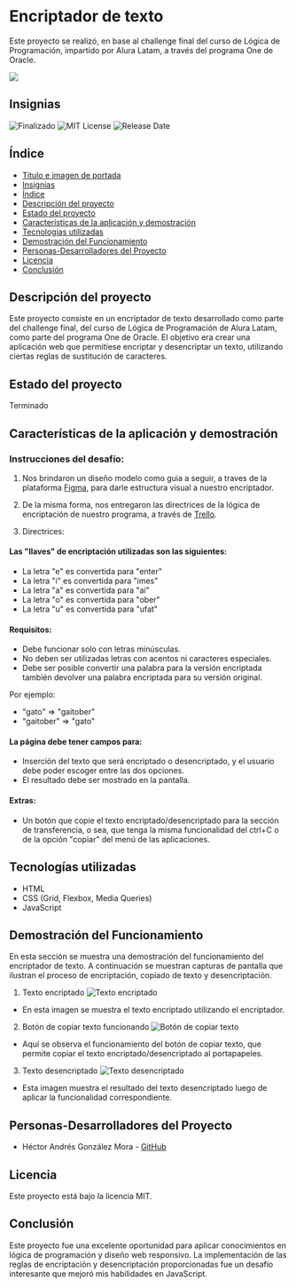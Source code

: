 # Encriptador de texto

Este proyecto se realizó, en base al challenge final del curso de Lógica de Programación, impartido por Alura Latam, a través del programa One de Oracle.

![](https://i.ibb.co/2cQGjCV/encriptador.png)

## Insignias
![Finalizado](https://img.shields.io/badge/Status-Finalizado-brightgreen)
![MIT License](https://img.shields.io/github/license/dropbox/dropbox-sdk-java)
![Release Date](https://img.shields.io/badge/Release%20Date-June%202024-blue)

## Índice
* [Título e imagen de portada](#encriptador-de-texto)
* [Insignias](#insignias)
* [Índice](#índice)
* [Descripción del proyecto](#descripción-del-proyecto)
* [Estado del proyecto](#estado-del-proyecto)
* [Características de la aplicación y demostración](#características-de-la-aplicación-y-demostración)
* [Tecnologías utilizadas](#tecnologías-utilizadas)
* [Demostración del Funcionamiento](#demostración-del-funcionamiento)
* [Personas-Desarrolladores del Proyecto](#personas-desarrolladores)
* [Licencia](#licencia)
* [Conclusión](#conclusión)

## Descripción del proyecto
Este proyecto consiste en un encriptador de texto desarrollado como parte del challenge final, del curso de Lógica de Programación de Alura Latam, como parte del programa One de Oracle. El objetivo era crear una aplicación web que permitiese encriptar y desencriptar un texto, utilizando ciertas reglas de sustitución de caracteres.

## Estado del proyecto
Terminado

## Características de la aplicación y demostración
### Instrucciones del desafío:
1. Nos brindaron un diseño modelo como guia a seguir, a traves de la plataforma [Figma](https://www.figma.com/design/trP3p5nEh7XUyB3n2bomjP/Alura-Challenge---Desaf%C3%ADo-1---L%C3%B3gica?node-id=0-1&t=oLMQWoS3F8QEu6ya-0), para darle estructura visual a nuestro encriptador.

2. De la misma forma, nos entregaron las directrices de la lógica de encriptación de nuestro programa, a través de [Trello](https://trello.com/c/gNl1c9sg/12-sobre-el-desaf%C3%ADo).

3. Directrices:
#### Las "llaves" de encriptación utilizadas son las siguientes:
- La letra "e" es convertida para "enter"
- La letra "i" es convertida para "imes"
- La letra "a" es convertida para "ai"
- La letra "o" es convertida para "ober"
- La letra "u" es convertida para "ufat"

#### Requisitos:
- Debe funcionar solo con letras minúsculas.
- No deben ser utilizadas letras con acentos ni caracteres especiales.
- Debe ser posible convertir una palabra para la versión encriptada también devolver una palabra encriptada para su versión original.

Por ejemplo:
- "gato" => "gaitober"
- "gaitober" => "gato"

#### La página debe tener campos para:
- Inserción del texto que será encriptado o desencriptado, y el usuario debe poder escoger entre las dos opciones.
- El resultado debe ser mostrado en la pantalla.

#### Extras:
- Un botón que copie el texto encriptado/desencriptado para la sección de transferencia, o sea, que tenga la misma funcionalidad del ctrl+C o de la opción "copiar" del menú de las aplicaciones.

## Tecnologías utilizadas
- HTML
- CSS (Grid, Flexbox, Media Queries)
- JavaScript

## Demostración del Funcionamiento

En esta sección se muestra una demostración del funcionamiento del encriptador de texto. A continuación se muestran capturas de pantalla que ilustran el proceso de encriptación, copiado de texto y desencriptación.

1. Texto encriptado
![Texto encriptado](https://i.ibb.co/Lktx2mQ/Texto-encriptador.png)
- En esta imagen se muestra el texto encriptado utilizando el encriptador.

2. Botón de copiar texto funcionando
![Botón de copiar texto](https://i.ibb.co/SxSBN6s/copiar-texto.png)
- Aquí se observa el funcionamiento del botón de copiar texto, que permite copiar el texto encriptado/desencriptado al portapapeles.

3. Texto desencriptado
![Texto desencriptado](https://i.ibb.co/gVQdW2Q/texto-desencriptado.png)
- Esta imagen muestra el resultado del texto desencriptado luego de aplicar la funcionalidad correspondiente.

## Personas-Desarrolladores del Proyecto
- Héctor Andrés González Mora - [GitHub](https://github.com/hectorgm26)

## Licencia
Este proyecto está bajo la licencia MIT.

## Conclusión
Este proyecto fue una excelente oportunidad para aplicar conocimientos en lógica de programación y diseño web responsivo. La implementación de las reglas de encriptación y desencriptación proporcionadas fue un desafío interesante que mejoró mis habilidades en JavaScript.